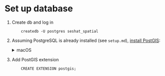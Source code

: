 # Set up database

1. Create db and log in
    ```
        createdb -U postgres seshat_spatial
    ```
2. Assuming PostgreSQL is already installed (see `setup.md`), [install PostGIS](https://postgis.net/documentation/getting_started/#installing-postgis):
    <details><summary>macOS</summary>

    ```
        brew install postgis
    ```

    </details>
2. Add PostGIS extension
    ```
        CREATE EXTENSION postgis;
    ```